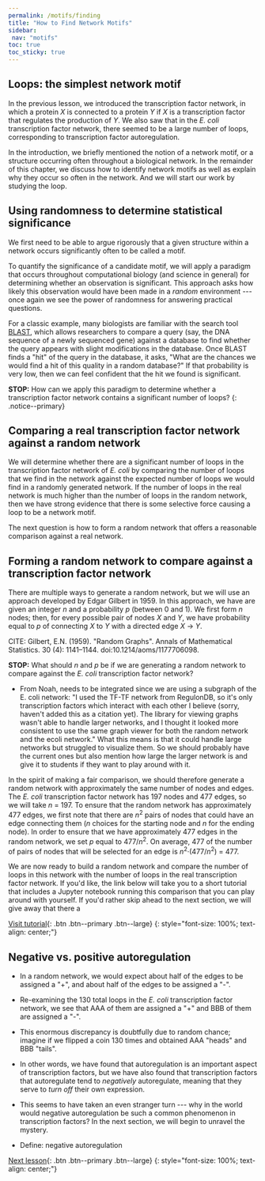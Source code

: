 ```yaml
---
permalink: /motifs/finding
title: "How to Find Network Motifs"
sidebar:
 nav: "motifs"
toc: true
toc_sticky: true
---
```


## Loops: the simplest network motif

In the previous lesson, we introduced the transcription factor network, in which a protein *X* is connected to a protein *Y* if *X* is a transcription factor that regulates the production of *Y*. We also saw that in the *E. coli* transcription factor network, there seemed to be a large number of loops, corresponding to transcription factor autoregulation.

In the introduction, we briefly mentioned the notion of a network motif, or a structure occurring often throughout a biological network. In the remainder of this chapter, we discuss how to identify network motifs as well as explain why they occur so often in the network. And we will start our work by studying the loop.

## Using randomness to determine statistical significance

We first need to be able to argue rigorously that a given structure within a network occurs significantly often to be called a motif.

To quantify the significance of a candidate motif, we will apply a paradigm that occurs throughout computational biology (and science in general) for determining whether an observation is significant. This approach asks how likely this observation would have been made in a *random* environment --- once again we see the power of randomness for answering practical questions.

For a classic example, many biologists are familiar with the search tool [BLAST](https://blast.ncbi.nlm.nih.gov/Blast.cgi), which allows researchers to compare a query (say, the DNA sequence of a newly sequenced gene) against a database to find whether the query appears with slight modifications in the database. Once BLAST finds a "hit" of the query in the database, it asks, "What are the chances we would find a hit of this quality in a random database?" If that probability is very low, then we can feel confident that the hit we found is significant.

**STOP:** How can we apply this paradigm to determine whether a transcription factor network contains a significant number of loops?
{: .notice--primary}

## Comparing a real transcription factor network against a random network

We will determine whether there are a significant number of loops in the transcription factor network of *E. coli* by comparing the number of loops that we find in the network against the expected number of loops we would find in a randomly generated network. If the number of loops in the real network is much higher than the number of loops in the random network, then we have strong evidence that there is some selective force causing a loop to be a network motif.

The next question is how to form a random network that offers a reasonable comparison against a real network.

## Forming a random network to compare against a transcription factor network

There are multiple ways to generate a random network, but we will use an approach developed by Edgar Gilbert in 1959. In this approach, we have are given an integer *n* and a probability *p* (between 0 and 1). We first form *n* nodes; then, for every possible pair of nodes *X* and *Y*, we have probability equal to *p* of connecting *X* to *Y* with a directed edge *X* → *Y*.

CITE:  Gilbert, E.N. (1959). "Random Graphs". Annals of Mathematical Statistics. 30 (4): 1141–1144. doi:10.1214/aoms/1177706098.

**STOP:** What should *n* and *p* be if we are generating a random network to compare against the *E. coli* transcription factor network?

* From Noah, needs to be integrated since we are using a subgraph of the E. coli network: "I used the TF-TF network from RegulonDB, so it's only transcription factors which interact with each other I believe (sorry, haven't added this as a citation yet). The library for viewing graphs wasn't able to handle larger networks, and I thought it looked more consistent to use the same graph viewer for both the random network and the ecoli network." What this means is that it could handle large networks but struggled to visualize them. So we should probably have the current ones but also mention how large the larger network is and give it to students if they want to play around with it.

In the spirit of making a fair comparison, we should therefore generate a random network with approximately the same number of nodes and edges. The *E. coli* transcription factor network has 197 nodes and 477 edges, so we will take *n* = 197. To ensure that the random network has approximately 477 edges, we first note that there are *n*<sup>2</sup> pairs of nodes that could have an edge connecting them (*n* choices for the starting node and *n* for the ending node). In order to ensure that we have approximately 477 edges in the random network, we set *p* equal to 477/*n*<sup>2</sup>.  On average, 477 of the number of pairs of nodes that will be selected for an edge is *n*<sup>2</sup>·(477/*n*<sup>2</sup>) = 477.

We are now ready to build a random network and compare the number of loops in this network with the number of loops in the real transcription factor network. If you'd like, the link below will take you to a short tutorial that includes a Jupyter notebook running this comparison that you can play around with yourself. If you'd rather skip ahead to the next section, we will give away that there a

[Visit tutorial](tutorial_loops){: .btn .btn--primary .btn--large}
{: style="font-size: 100%; text-align: center;"}

## Negative vs. positive autoregulation

* In a random network, we would expect about half of the edges to be assigned a "+", and about half of the edges to be assigned a "-".

* Re-examining the 130 total loops in the *E. coli* transcription factor network, we see that AAA of them are assigned a "+" and BBB of them are assigned a "-".

* This enormous discrepancy is doubtfully due to random chance; imagine if we flipped a coin 130 times and obtained AAA "heads" and BBB "tails".

* In other words, we have found that autoregulation is an important aspect of transcription factors, but we have also found that transcription factors that autoregulate tend to *negatively* autoregulate, meaning that they serve to *turn off* their own expression.

* This seems to have taken an even stranger turn --- why in the world would negative autoregulation be such a common phenomenon in transcription factors? In the next section, we will begin to unravel the mystery.

* Define: negative autoregulation

[Next lesson](nar){: .btn .btn--primary .btn--large}
{: style="font-size: 100%; text-align: center;"}
